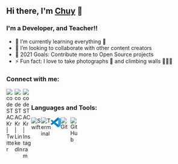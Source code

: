 ## Hi there, I'm [Chuy][twitter] 👋

### I'm a Developer, and Teacher!!

- 🌱 I’m currently learning everything 🤣
- 👯 I’m looking to collaborate with other content creators
- 🥅 2021 Goals: Contribute more to Open Source projects
- ⚡ Fun fact: I love to take photographs 📸 and climbing walls 🧗🏼‍♂️

### Connect with me:

[<img align="left" alt="codeSTACKr | Twitter" width="22px" src="https://image.flaticon.com/icons/png/128/733/733579.png" />][twitter]
[<img align="left" alt="codeSTACKr | LinkedIn" width="22px" src="https://image.flaticon.com/icons/png/128/174/174857.png" />][linkedin]
[<img align="left" alt="codeSTACKr | Instagram" width="22px" src="https://image.flaticon.com/icons/png/512/2111/2111463.png" />][instagram]

<br />

### Languages and Tools:

<img align="left" alt="Swift" width="26px" src="https://image.flaticon.com/icons/png/512/732/732250.png" />
<img align="left" alt="Terminal" width="26px" src="https://upload.wikimedia.org/wikipedia/commons/5/57/ITerm2_v3_icon.png" />
<img align="left" alt="Visual Studio Code" width="26px" src="https://raw.githubusercontent.com/github/explore/80688e429a7d4ef2fca1e82350fe8e3517d3494d/topics/visual-studio-code/visual-studio-code.png" />
<img align="left" alt="Git" width="26px" src="https://image.flaticon.com/icons/png/128/4494/4494740.png" />
<img align="left" alt="GitHub" width="26px" src="https://image.flaticon.com/icons/png/128/733/733553.png" />

<br />
<br />

[twitter]: https://twitter.com/NobodyLabs
[instagram]: https://www.instagram.com/nadamasfoto/
[linkedin]: https://www.linkedin.com/in/jesús-cruz-pérez-0a2a668b/

